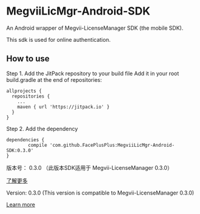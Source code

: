 # MegviiLicMgr-Android-SDK
An Android wrapper of Megvii-LicenseManager SDK (the mobile SDK). 

This sdk is used for online authentication.
## How to use
Step 1. Add the JitPack repository to your build file
Add it in your root build.gradle at the end of repositories:
```
allprojects {
  repositories {
    ...
    maven { url 'https://jitpack.io' }
  }
}
```
Step 2. Add the dependency
```
dependencies {
        compile 'com.github.FacePlusPlus:MegviiLicMgr-Android-SDK:0.3.0'
}
```

版本号： 0.3.0
（此版本SDK适用于 Megvii-LicenseManager 0.3.0）

[了解更多](https://github.com/FacePlusPlus/MegviiLicMgr-Android-SDK/wiki)

Version: 0.3.0 (This version is compatible to Megvii-LicenseManager 0.3.0)

[Learn more](https://github.com/FacePlusPlus/MegviiLicMgr-Android-SDK/wiki)
